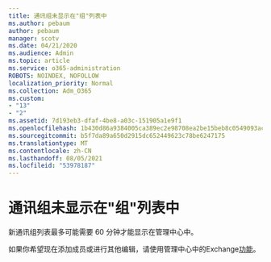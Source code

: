 ```yaml
---
title: 通讯组未显示在"组"列表中
ms.author: pebaum
author: pebaum
manager: scotv
ms.date: 04/21/2020
ms.audience: Admin
ms.topic: article
ms.service: o365-administration
ROBOTS: NOINDEX, NOFOLLOW
localization_priority: Normal
ms.collection: Adm_O365
ms.custom:
- "13"
- "2"
ms.assetid: 7d193eb3-dfaf-4be8-a03c-151905a1e9f1
ms.openlocfilehash: 1b430d86a9384005ca389ec2e98708ea2be15beb8c0549093acb829f90189d38
ms.sourcegitcommit: b5f7da89a650d2915dc652449623c78be6247175
ms.translationtype: MT
ms.contentlocale: zh-CN
ms.lasthandoff: 08/05/2021
ms.locfileid: "53978187"
---
```

# <a name="distribution-group-not-showing-in-groups-list"></a>通讯组未显示在"组"列表中

新通讯组列表最多可能需要 60 分钟才能显示在管理中心中。
  
如果你希望现在添加成员或进行其他编辑，请使用管理中心中的Exchange[功能](https://outlook.office365.com/ecp/?rfr=Admin_o365&amp;exsvurl=1)。
  